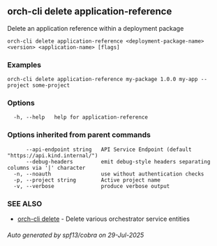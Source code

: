 ## orch-cli delete application-reference

Delete an application reference within a deployment package

```
orch-cli delete application-reference <deployment-package-name> <version> <application-name> [flags]
```

### Examples

```
orch-cli delete application-reference my-package 1.0.0 my-app --project some-project
```

### Options

```
  -h, --help   help for application-reference
```

### Options inherited from parent commands

```
      --api-endpoint string   API Service Endpoint (default "https://api.kind.internal/")
      --debug-headers         emit debug-style headers separating columns via '|' character
  -n, --noauth                use without authentication checks
  -p, --project string        Active project name
  -v, --verbose               produce verbose output
```

### SEE ALSO

* [orch-cli delete](orch-cli_delete.md)	 - Delete various orchestrator service entities

###### Auto generated by spf13/cobra on 29-Jul-2025
